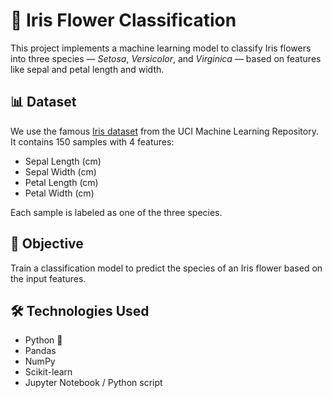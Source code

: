 # 🌸 Iris Flower Classification

This project implements a machine learning model to classify Iris flowers into three species — *Setosa*, *Versicolor*, and *Virginica* — based on features like sepal and petal length and width.

## 📊 Dataset

We use the famous [Iris dataset](https://archive.ics.uci.edu/ml/datasets/iris) from the UCI Machine Learning Repository. It contains 150 samples with 4 features:

- Sepal Length (cm)
- Sepal Width (cm)
- Petal Length (cm)
- Petal Width (cm)

Each sample is labeled as one of the three species.

## 🚀 Objective

Train a classification model to predict the species of an Iris flower based on the input features.

## 🛠️ Technologies Used

- Python 🐍
- Pandas
- NumPy
- Scikit-learn
- Jupyter Notebook / Python script
